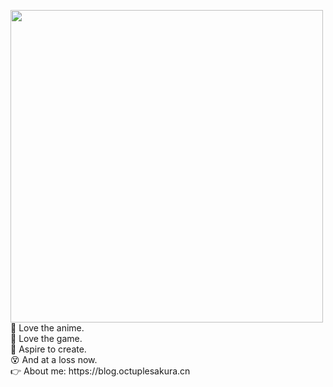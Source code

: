 <p>
  <img 
    src="https://i.loli.net/2020/07/22/S4qNMThjoBGde1t.png" 
    width="500px"
  ><br />
  👺 Love the anime. <br />
  🤖 Love the game. <br />
  🎨 Aspire to create. <br />
  😵 And at a loss now. <br />
  👉 About me: https://blog.octuplesakura.cn
</p>

<!--
**OctupleSakura/OctupleSakura** is a ✨ _special_ ✨ repository because its `README.md` (this file) appears on your GitHub profile.

Here are some ideas to get you started:

- 🔭 I’m currently working on ...
- 🌱 I’m currently learning ...
- 👯 I’m looking to collaborate on ...
- 🤔 I’m looking for help with ...
- 💬 Ask me about ...
- 📫 How to reach me: ...
- 😄 Pronouns: ...
- ⚡ Fun fact: ...
-->
